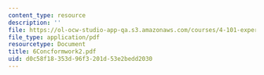 ```yaml
---
content_type: resource
description: ''
file: https://ol-ocw-studio-app-qa.s3.amazonaws.com/courses/4-101-experiencing-architecture-studio-spring-2003/d0c58f18353d96f3201d53e2bedd2030_6Concformwork2.pdf
file_type: application/pdf
resourcetype: Document
title: 6Concformwork2.pdf
uid: d0c58f18-353d-96f3-201d-53e2bedd2030
---
```

